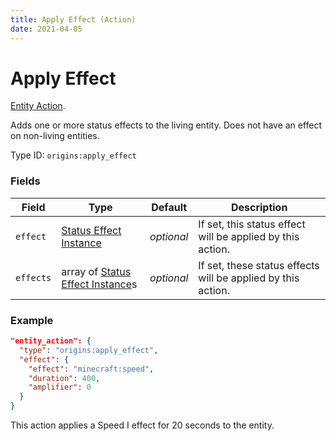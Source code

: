 ```yaml
---
title: Apply Effect (Action)
date: 2021-04-05
---
```

# Apply Effect

[Entity Action](../entity_actions.md).

Adds one or more status effects to the living entity. Does not have an effect on non-living entities.

Type ID: `origins:apply_effect`

### Fields

Field  | Type | Default | Description
-------|------|---------|-------------
`effect` | [Status Effect Instance](../data_types/status_effect_instance.md) | _optional_ | If set, this status effect will be applied by this action.
`effects` | array of [Status Effect Instance](../data_types/status_effect_instance.md)s | _optional_ | If set, these status effects will be applied by this action.

### Example
```json
"entity_action": {
  "type": "origins:apply_effect",
  "effect": {
    "effect": "minecraft:speed",
    "duration": 400,
    "amplifier": 0
  }
}
```
This action applies a Speed I effect for 20 seconds to the entity.
